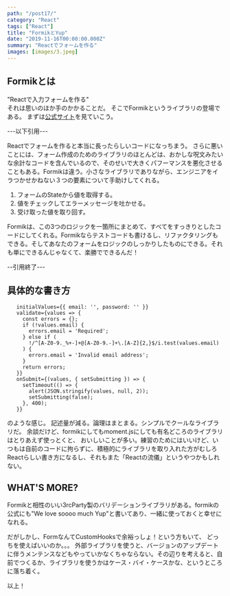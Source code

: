 ```yaml
---
path: "/post17/"
category: "React"
tags: ["React"]
title: "FormikとYup"
date: "2019-11-16T00:00:00.000Z"
summary: "Reactでフォームを作る"
images: [images/3.jpeg]
---
```


## Formikとは

"Reactで入力フォームを作る"  
それは思いのほか手のかかることだ。
そこでFormikというライブラリの登場である。
まずは[公式サイト](https://jaredpalmer.com/formik/docs/overview)を見ていこう。  

---以下引用---

Reactでフォームを作ると本当に長ったらしいコードになっちまう。
さらに悪いことには、フォーム作成のためのライブラリのほとんどは、おかしな呪文みたいな余計なコードを含んでいるので、そのせいで大きくパフーマンスを悪化させることもある。Formikは違う。小さなライブラリでありながら、エンジニアをイラつかせかねない３つの要素について手助けしてくれる。

1. フォームのStateから値を取得する。
2. 値をチェックしてエラーメッセージを吐かせる。
3. 受け取った値を取り回す。

Formikは、この3つのロジックを一箇所にまとめて、すべてをすっきりとしたコードにしてくれる。Formikならテストコードも書けるし、リファクタリングもできる。そしてあなたのフォームをロジックのしっかりしたものにできる。それも単にできるんじゃなくて、楽勝でできるんだ！

--引用終了---

## 具体的な書き方

```<Formik
   initialValues={{ email: '', password: '' }}
   validate={values => {
     const errors = {};
     if (!values.email) {
       errors.email = 'Required';
     } else if (
       !/^[A-Z0-9._%+-]+@[A-Z0-9.-]+\.[A-Z]{2,}$/i.test(values.email)
     ) {
       errors.email = 'Invalid email address';
     }
     return errors;
   }}
   onSubmit={(values, { setSubmitting }) => {
     setTimeout(() => {
       alert(JSON.stringify(values, null, 2));
       setSubmitting(false);
     }, 400);
   }}
```

のような感じ。
記述量が減る。論理はまとまる。シンプルでクールなライブラリだ。
余談だけど、formikにしてもmoment.jsにしても有名どころのライブラリはとりあえず使っとくと、
おいしいことが多い。練習のためにはいいけど、いつもは自前のコードに拘らずに、積極的にライブラリを取り入れた方がむしろReactらしい書き方になるし、それもまた「Reactの流儀」というやつかもしれない。

## WHAT'S MORE?

Formikと相性のいい3rcParty製のバリデーションライブラリがある。formikの公式にも"We love soooo much Yup"と書いてあり、一緒に使っておくと幸せになれる。

だがしかし、FormなんてCustomHooksで余裕っしょ！という方もいて、
どっちを使えばいいのか。。。
外部ライブラリを使うと、バージョンのアップデートに伴うメンテンスなどもやっていかなくちゃならない。その辺りを考えると、自前でつくるか、ライブラリを使うかはケース・バイ・ケースかな、というところに落ち着く。

以上！
